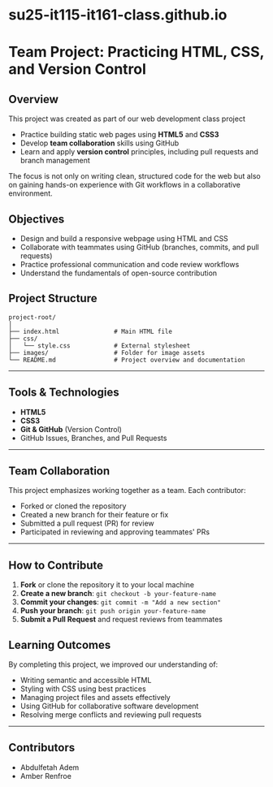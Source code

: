 # su25-it115-it161-class.github.io

# Team Project: Practicing HTML, CSS, and Version Control

## Overview

This project was created as part of our web development class project

- Practice building static web pages using **HTML5** and **CSS3**
- Develop **team collaboration** skills using GitHub
- Learn and apply **version control** principles, including pull requests and branch management

The focus is not only on writing clean, structured code for the web but also on gaining hands-on experience with Git workflows in a collaborative environment.

## Objectives

- Design and build a responsive webpage using HTML and CSS
- Collaborate with teammates using GitHub (branches, commits, and pull requests)
- Practice professional communication and code review workflows
- Understand the fundamentals of open-source contribution

##  Project Structure

```
project-root/
│
├── index.html               # Main HTML file
├── css/
│   └── style.css            # External stylesheet
├── images/                  # Folder for image assets
└── README.md                # Project overview and documentation
```

---

## Tools & Technologies

- **HTML5**
- **CSS3**
- **Git & GitHub** (Version Control)
- GitHub Issues, Branches, and Pull Requests

---

##  Team Collaboration

This project emphasizes working together as a team. Each contributor:

- Forked or cloned the repository
- Created a new branch for their feature or fix
- Submitted a pull request (PR) for review
- Participated in reviewing and approving teammates' PRs

---

##  How to Contribute

1. **Fork** or clone the repository it to your local machine
2. **Create a new branch**:
   `git checkout -b your-feature-name`
3. **Commit your changes**:
   `git commit -m "Add a new section"`
4. **Push your branch**:
   `git push origin your-feature-name`
5. **Submit a Pull Request** and request reviews from teammates

## Learning Outcomes

By completing this project, we improved our understanding of:

- Writing semantic and accessible HTML
- Styling with CSS using best practices
- Managing project files and assets effectively
- Using GitHub for collaborative software development
- Resolving merge conflicts and reviewing pull requests

---

## Contributors

- Abdulfetah Adem
- Amber Renfroe
